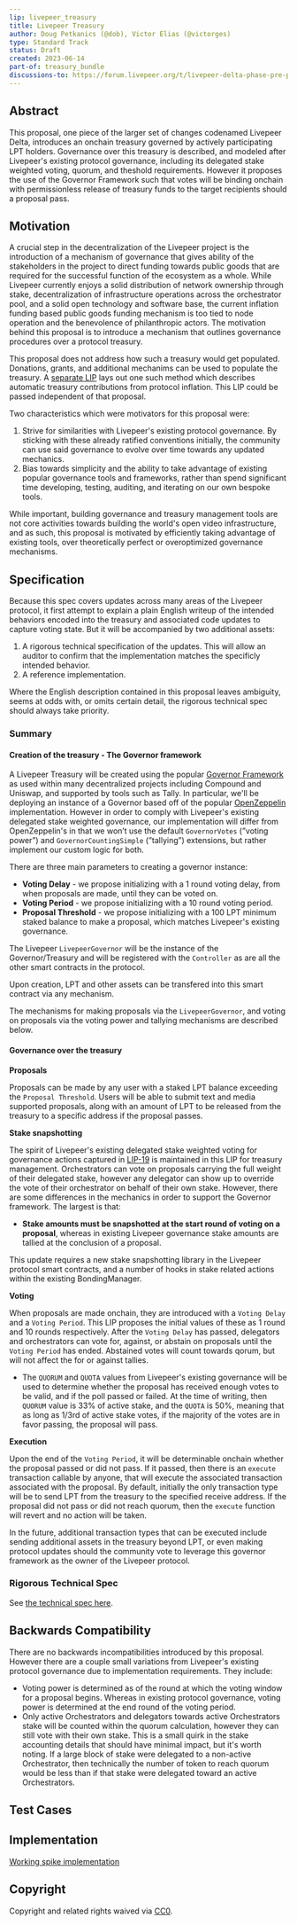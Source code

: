 ```yaml
---
lip: livepeer_treasury
title: Livepeer Treasury
author: Doug Petkanics (@dob), Victor Elias (@victorges)
type: Standard Track
status: Draft
created: 2023-06-14
part-of: treasury_bundle
discussions-to: https://forum.livepeer.org/t/livepeer-delta-phase-pre-proposal-sustainability-public-goods-funding-treasury-and-decentralization/2056
---
```


## Abstract

This proposal, one piece of the larger set of changes codenamed Livepeer Delta, introduces an onchain treasury governed by actively participating LPT holders. Governance over this treasury is described, and modeled after Livepeer's existing protocol governance, including its delegated stake weighted voting, quorum, and theshold requirements. However it proposes the use of the Governor Framework such that votes will be binding onchain with permissionless release of treasury funds to the target recipients should a proposal pass.

## Motivation

A crucial step in the decentralization of the Livepeer project is the introduction of a mechanism of governance that gives ability of the stakeholders in the project to direct funding towards public goods that are required for the successful function of the ecosystem as a whole. While Livepeer currently enjoys a solid distribution of network ownership through stake, decentralization of infrastructure operations across the orchestrator pool, and a solid open technology and software base, the current inflation funding based public goods funding mechanism is too tied to node operation and the benevolence of philanthropic actors. The motivation behind this proposal is to introduce a mechanism that outlines governance procedures over a protocol treasury.

This proposal does not address how such a treasury would get populated. Donations, grants, and additional mechanims can be used to populate the treasury. A [separate LIP](https://github.com/dob/LIPs/blob/dob/delta/LIPs/LIP-treasury_contribution_percentage.md) lays out one such method which describes automatic treasury contributions from protocol inflation. This LIP could be passed independent of that proposal.

Two characteristics which were motivators for this proposal were:

1. Strive for similarities with Livepeer's existing protocol governance. By sticking with these already ratified conventions initially, the community can use said governance to evolve over time towards any updated mechanics.
2. Bias towards simplicity and the ability to take advantage of existing popular governance tools and frameworks, rather than spend significant time developing, testing, auditing, and iterating on our own bespoke tools.

While important, building governance and treasury management tools are not core activities towards building the world's open video infrastructure, and as such, this proposal is motivated by efficiently taking advantage of existing tools, over theoretically perfect or overoptimized governance mechanisms. 

## Specification

Because this spec covers updates across many areas of the Livepeer protocol, it first attempt to explain a plain English writeup of the intended behaviors encoded into the treasury and associated code updates to capture voting state. But it will be accompanied by two additional assets:

1) A rigorous technical specification of the updates. This will allow an auditor to confirm that the implementation matches the specificly intended behavior.
2) A reference implementation.

Where the English description contained in this proposal leaves ambiguity, seems at odds with, or omits certain detail, the rigorous technical spec should always take priority.

### Summary

#### Creation of the treasury - The Governor framework

A Livepeer Treasury will be created using the popular [Governor Framework](https://docs.compound.finance/v2/governance/) as used within many decentralized projects including Compound and Uniswap, and supported by tools such as Tally. In particular, we'll be deploying an instance of a Governor based off of the popular [OpenZeppelin](https://docs.openzeppelin.com/contracts/4.x/api/governance) implementation. However in order to comply with Livepeer's existing delegated stake weighted governance, our implementation will differ from OpenZeppelin's in that we won’t use the default `GovernorVotes` (”voting power”) and `GovernorCountingSimple` (”tallying”) extensions, but rather implement our custom logic for both.

There are three main parameters to creating a governor instance:

* **Voting Delay** - we propose initializing with a 1 round voting delay, from when proposals are made, until they can be voted on.
* **Voting Period** - we propose initializing with a 10 round voting period.
* **Proposal Threshold** - we propose initializing with a 100 LPT minimum staked balance to make a proposal, which matches Livepeer's existing governance.

The Livepeer `LivepeerGovernor` will be the instance of the Governor/Treasury and will be registered with the `Controller` as are all the other smart contracts in the protocol.

Upon creation, LPT and other assets can be transfered into this smart contract via any mechanism.

The mechanisms for making proposals via the `LivepeerGovernor`, and voting on proposals via the voting power and tallying mechanisms are described below.


#### Governance over the treasury

**Proposals**

Proposals can be made by any user with a staked LPT balance exceeding the `Proposal Threshold`. Users will be able to submit text and media supported proposals, along with an amount of LPT to be released from the treasury to a specific address if the proposal passes.


**Stake snapshotting**

The spirit of Livepeer's existing delegated stake weighted voting for governance actions captured in [LIP-19](https://github.com/dob/LIPs/blob/dob/delta/LIPs/LIP-19.md) is maintained in this LIP for treasury management. Orchestrators can vote on proposals carrying the full weight of their delegated stake, however any delegator can show up to override the vote of their orchestrator on behalf of their own stake. However, there are some differences in the mechanics in order to support the Governor framework. The largest is that:

* **Stake amounts must be snapshotted at the start round of voting on a proposal**, whereas in existing Livepeer governance stake amounts are tallied at the conclusion of a proposal.

This update requires a new stake snapshotting library in the Livepeer protocol smart contracts, and a number of hooks in stake related actions within the existing BondingManager. 


**Voting**

When proposals are made onchain, they are introduced with a `Voting Delay` and a `Voting Period`. This LIP proposes the initial values of these as 1 round and 10 rounds respectively. After the `Voting Delay` has passed, delegators and orchestrators can vote for, against, or abstain on proposals until the `Voting Period` has ended. Abstained votes will count towards qorum, but will not affect the for or against tallies.

* The `QUORUM` and `QUOTA` values from Livepeer's existing governance will be used to determine whether the proposal has received enough votes to be valid, and if the poll passed or failed. At the time of writing, then `QUORUM` value is 33% of active stake, and the `QUOTA` is 50%, meaning that as long as 1/3rd of active stake votes, if the majority of the votes are in favor passing, the proposal will pass.

**Execution**

Upon the end of the `Voting Period`, it will be determinable onchain whether the proposal passed or did not pass. If it passed, then there is an `execute` transaction callable by anyone, that will execute the associated transaction associated with the proposal. By default, initially the only transaction type will be to send LPT from the treasury to the specified receive address. If the proposal did not pass or did not reach quorum, then the `execute` function will revert and no action will be taken.

In the future, additional transaction types that can be executed include sending additional assets in the treasury beyond LPT, or even making protocol updates should the community vote to leverage this governor framework as the owner of the Livepeer protocol.


### Rigorous Technical Spec

See [the technical spec here](../assets/treasury_technical_spec.md). 


## Backwards Compatibility

There are no backwards incompatibilities introduced by this proposal. However there are a couple small variations from Livepeer's existing protocol governance due to implementation requirements. They include:

* Voting power is determined as of the round at which the voting window for a proposal begins. Whereas in existing protocol governance, voting power is determined at the end round of the voting period.
* Only active Orchestrators and delegators towards active Orchestrators stake will be counted within the quorum calculation, however they can still vote with their own stake. This is a small quirk in the stake accounting details that should have minimal impact, but it's worth noting. If a large block of stake were delegated to a non-active Orchestrator, then technically the number of token to reach quorum would be less than if that stake were delegated toward an active Orchestrators. 


## Test Cases


## Implementation

[Working spike implementation](https://github.com/livepeer/protocol/tree/vg/spike/treasury)

## Copyright

Copyright and related rights waived via [CC0](https://creativecommons.org/publicdomain/zero/1.0/).
